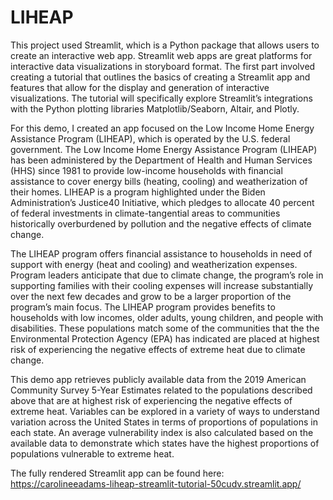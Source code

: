 # LIHEAP

This project used Streamlit, which is a Python package that allows users to create an interactive web app. Streamlit web apps are great platforms for interactive data visualizations in storyboard format. The first part involved creating a tutorial that outlines the basics of creating a Streamlit app and features that allow for the display and generation of interactive visualizations. The tutorial will specifically explore Streamlit’s integrations with the Python plotting libraries Matplotlib/Seaborn, Altair, and Plotly.

For this demo, I created an app focused on the Low Income Home Energy Assistance Program (LIHEAP), which is operated by the U.S. federal government. The Low Income Home Energy Assistance Program (LIHEAP) has been administered by the Department of Health and Human Services (HHS) since 1981 to provide low-income households with financial assistance to cover energy bills (heating, cooling) and weatherization of their homes. LIHEAP is a program highlighted under the Biden Administration’s Justice40 Initiative, which pledges to allocate 40 percent of federal investments in climate-tangential areas to communities historically overburdened by pollution and the negative effects of climate change.

The LIHEAP program offers financial assistance to households in need of support with energy (heat and cooling) and weatherization expenses. Program leaders anticipate that due to climate change, the program’s role in supporting families with their cooling expenses will increase substantially over the next few decades and grow to be a larger proportion of the program’s main focus. The LIHEAP program provides benefits to households with low incomes, older adults, young children, and people with disabilities. These populations match some of the communities that the the Environmental Protection Agency (EPA) has indicated are placed at highest risk of experiencing the negative effects of extreme heat due to climate change.

This demo app retrieves publicly available data from the 2019 American Community Survey 5-Year Estimates related to the populations described above that are at highest risk of experiencing the negative effects of extreme heat. Variables can be explored in a variety of ways to understand variation across the United States in terms of proportions of populations in each state. An average vulnerability index is also calculated based on the available data to demonstrate which states have the highest proportions of populations vulnerable to extreme heat.

The fully rendered Streamlit app can be found here: https://carolineeadams-liheap-streamlit-tutorial-50cudv.streamlit.app/
